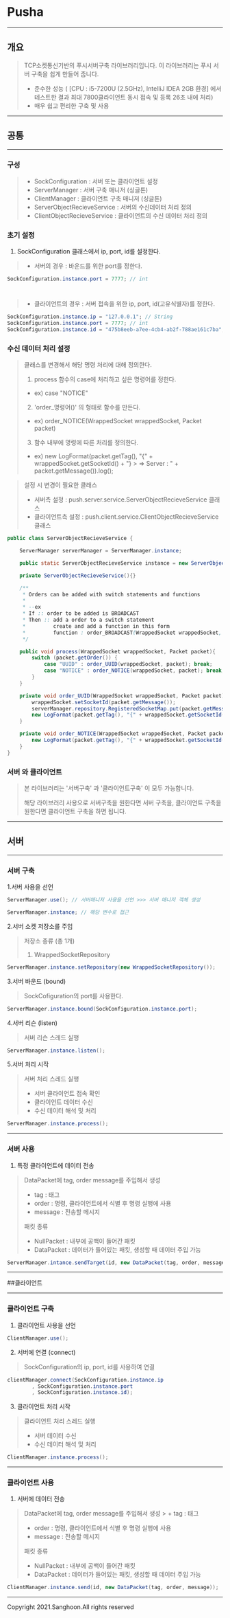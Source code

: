 # Pusha

---

## 개요
>TCP소켓통신기반의 푸시서버구축 라이브러리입니다. 이 라이브러리는 푸시 서버 구축을 쉽게 만들어 줍니다.  
>   
> + 준수한 성능 ( [CPU : i5-7200U (2.5GHz), IntelliJ IDEA 2GB 환경]
    에서 테스트한 결과 최대 7800클라이언트 동시 접속 및 등록 26초 내에 처리) 
> + 매우 쉽고 편리한 구축 및 사용

---

## 공통

---
### 구성
> + SockConfiguration : 서버 또는 클라이언트 설정
> + ServerManager : 서버 구축 매니저 (싱글톤)
> + ClientManager : 클라이언트 구축 매니저 (싱글톤)
> + ServerObjectRecieveService : 서버의 수신데이터 처리 정의
> + ClientObjectRecieveService : 클라이언트의 수신 데이터 처리 정의
    
### 초기 설정
1. SockConfiguration 클래스에서 ip, port, id를 설정한다.
>+ 서버의 경우 : 바운드를 위한 port를 정한다.
```java
SockConfiguration.instance.port = 7777; // int
```
#
>+ 클라이언트의 경우 : 서버 접속을 위한 ip, port, id(고유식별자)를 정한다.
```java
SockConfiguration.instance.ip = "127.0.0.1"; // String
SockConfiguration.instance.port = 7777; // int
SockConfiguration.instance.id = "475b8eeb-a7ee-4cb4-ab2f-788ae161c7ba"; // String
```

### 수신 데이터 처리 설정
> 클래스를 변경해서 해당 명령 처리에 대해 정의한다. 
> 1. process 함수의 case에 처리하고 싶은 명령어를 정한다. 
>   + ex) case "NOTICE"
> 2. 'order_명령어()' 의 형태로 함수를 만든다.
>   + ex) order_NOTICE(WrappedSocket wrappedSocket, Packet packet)
> 3. 함수 내부에 명령에 따른 처리를 정의한다.
>   + ex)  new LogFormat(packet.getTag(),
      "{" + wrappedSocket.getSocketId() + "} 
      > => Server : " + packet.getMessage()).log();

> 설정 시 변경이 필요한 클래스
>  + 서버측 설정 : push.server.service.ServerObjectRecieveService 클래스
>  + 클라이언트측 설정 : push.client.service.ClientObjectRecieveService 클래스
 
```java
public class ServerObjectRecieveService {

    ServerManager serverManager = ServerManager.instance;

    public static ServerObjectRecieveService instance = new ServerObjectRecieveService();

    private ServerObjectRecieveService(){}

    /**
     * Orders can be added with switch statements and functions
     *
     * --ex
     * If :: order to be added is BROADCAST
     * Then :: add a order to a switch statement
     *         create and add a function in this form
     *         function : order_BROADCAST(WrappedSocket wrappedSocket, Packet packet)
     */

    public void process(WrappedSocket wrappedSocket, Packet packet){
        switch (packet.getOrder()) {
            case "UUID" : order_UUID(wrappedSocket, packet); break;
            case "NOTICE" : order_NOTICE(wrappedSocket, packet); break;
        }
    }

    private void order_UUID(WrappedSocket wrappedSocket, Packet packet){
        wrappedSocket.setSocketId(packet.getMessage());
        serverManager.repository.RegisteredSocketMap.put(packet.getMessage(), wrappedSocket);
        new LogFormat(packet.getTag(), "{" + wrappedSocket.getSocketId() + "} is registered").log();
    }

    private void order_NOTICE(WrappedSocket wrappedSocket, Packet packet){
        new LogFormat(packet.getTag(), "{" + wrappedSocket.getSocketId() + "} => Server : " + packet.getMessage()).log();
    }
}
```

### 서버 와 클라이언트
> 본 라이브러리는 '서버구축' 과 '클라이언트구축' 이 모두 가능합니다.
> 
> 해당 라이브러리 사용으로 서버구축을 원한다면 서버 구축을, 클라이언트 구축을 원한다면
> 클라이언트 구축을 하면 됩니다.

---

## 서버

---

### 서버 구축 

1.서버 사용을 선언
```java
ServerManager.use(); // 서버매니저 사용을 선언 >>> 서버 매니저 객체 생성

ServerManager.instance; // 해당 변수로 접근
```

2.서버 소켓 저장소를 주입
> 저장소 종류 (총 1개)
> 1. WrappedSocketRepository

```java
ServerManager.instance.setRepository(new WrappedSocketRepository());
```

3.서버 바운드 (bound)
> SockCofiguration의 port를 사용한다.
```java
ServerManager.instance.bound(SockConfiguration.instance.port);
```

4.서버 리슨 (listen)
> 서버 리슨 스레드 실행
```java
ServerManager.instance.listen();
```

5.서버 처리 시작 
> 서버 처리 스레드 실행 
> + 서버 클라이언트 접속 확인
> + 클라이언트 데이터 수신 
> + 수신 데이터 해석 및 처리
```java
ServerManager.instance.process();
```

---

### 서버 사용

1. 특정 클라이언트에 데이터 전송
> DataPacket에 tag, order message를 주입해서 생성
>  + tag : 태그 
>  + order : 명령, 클라이언트에서 식별 후 명령 실행에 사용
>  + message : 전송할 메시지 
> 
> 
> 패킷 종류
>  + NullPacket : 내부에 공백이 들어간 패킷
>  + DataPacket : 데이터가 들어있는 패킷, 생성할 때 데이터 주입 가능
```java
ServerManager.intance.sendTarget(id, new DataPacket(tag, order, message));
```

---

##클라이언트

---

### 클라이언트 구축
1. 클라이언트 사용을 선언 
```java
ClientManager.use();
```

2. 서버에 연결 (connect)
> SockConfiguration의 ip, port, id를 사용하여 연결
```java
clientManager.connect(SockConfiguration.instance.ip
        , SockConfiguration.instance.port
        , SockConfiguration.instance.id);
```

3. 클라이언트 처리 시작
> 클라이언트 처리 스레드 실행
> + 서버 데이터 수신
> + 수신 데이터 해석 및 처리
```java
ClientManager.instance.process();
```

---

### 클라이언트 사용
1. 서버에 데이터 전송
> DataPacket에 tag, order message를 주입해서 생성
    >  + tag : 태그
>  + order : 명령, 클라이언트에서 식별 후 명령 실행에 사용
>  + message : 전송할 메시지
>
>
> 패킷 종류 
>  + NullPacket : 내부에 공백이 들어간 패킷
>  + DataPacket : 데이터가 들어있는 패킷, 생성할 때 데이터 주입 가능
```java
ClientManager.instance.send(id, new DataPacket(tag, order, message));
```

---
Copyright 2021.Sanghoon.All rights reserved 
